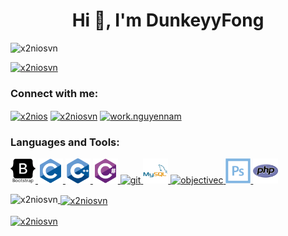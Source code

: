 <h1 align="center">Hi 👋, I'm DunkeyyFong</h1>

<p align="left"> <img src="https://komarev.com/ghpvc/?username=x2niosvn&label=Profile%20views&color=0e75b6&style=flat" alt="x2niosvn" /> </p>

<p align="left"> <a href="https://twitter.com/x2niosvn" target="blank"><img src="https://img.shields.io/twitter/follow/x2niosvn?logo=twitter&style=for-the-badge" alt="x2niosvn" /></a> </p>

<h3 align="left">Connect with me:</h3>
<p align="left">
<a href="https://dev.to/x2nios" target="blank"><img align="center" src="https://raw.githubusercontent.com/rahuldkjain/github-profile-readme-generator/master/src/images/icons/Social/devto.svg" alt="x2nios" height="30" width="40" /></a>
<a href="https://twitter.com/x2niosvn" target="blank"><img align="center" src="https://raw.githubusercontent.com/rahuldkjain/github-profile-readme-generator/master/src/images/icons/Social/twitter.svg" alt="x2niosvn" height="30" width="40" /></a>
<a href="https://fb.com/work.nguyennam" target="blank"><img align="center" src="https://raw.githubusercontent.com/rahuldkjain/github-profile-readme-generator/master/src/images/icons/Social/facebook.svg" alt="work.nguyennam" height="30" width="40" /></a>
</p>

<h3 align="left">Languages and Tools:</h3>
<p align="left"> <a href="https://getbootstrap.com" target="_blank" rel="noreferrer"> <img src="https://raw.githubusercontent.com/devicons/devicon/master/icons/bootstrap/bootstrap-plain-wordmark.svg" alt="bootstrap" width="40" height="40"/> </a> <a href="https://www.cprogramming.com/" target="_blank" rel="noreferrer"> <img src="https://raw.githubusercontent.com/devicons/devicon/master/icons/c/c-original.svg" alt="c" width="40" height="40"/> </a> <a href="https://www.w3schools.com/cpp/" target="_blank" rel="noreferrer"> <img src="https://raw.githubusercontent.com/devicons/devicon/master/icons/cplusplus/cplusplus-original.svg" alt="cplusplus" width="40" height="40"/> </a> <a href="https://www.w3schools.com/cs/" target="_blank" rel="noreferrer"> <img src="https://raw.githubusercontent.com/devicons/devicon/master/icons/csharp/csharp-original.svg" alt="csharp" width="40" height="40"/> </a> <a href="https://git-scm.com/" target="_blank" rel="noreferrer"> <img src="https://www.vectorlogo.zone/logos/git-scm/git-scm-icon.svg" alt="git" width="40" height="40"/> </a> <a href="https://www.mysql.com/" target="_blank" rel="noreferrer"> <img src="https://raw.githubusercontent.com/devicons/devicon/master/icons/mysql/mysql-original-wordmark.svg" alt="mysql" width="40" height="40"/> </a> <a href="https://developer.apple.com/library/archive/documentation/Cocoa/Conceptual/ProgrammingWithObjectiveC/Introduction/Introduction.html" target="_blank" rel="noreferrer"> <img src="https://www.vectorlogo.zone/logos/apple_objectivec/apple_objectivec-icon.svg" alt="objectivec" width="40" height="40"/> </a> <a href="https://www.photoshop.com/en" target="_blank" rel="noreferrer"> <img src="https://raw.githubusercontent.com/devicons/devicon/master/icons/photoshop/photoshop-line.svg" alt="photoshop" width="40" height="40"/> </a> <a href="https://www.php.net" target="_blank" rel="noreferrer"> <img src="https://raw.githubusercontent.com/devicons/devicon/master/icons/php/php-original.svg" alt="php" width="40" height="40"/> </a> <a href="https://www.python.org" target="_blank" rel="noreferrer"> </p>

<p><img align="left" src="https://github-readme-stats.vercel.app/api/top-langs?username=x2niosvn&show_icons=true&locale=en&layout=compact" alt="x2niosvn" /></p>

<p>&nbsp;<img align="center" src="https://github-readme-stats.vercel.app/api?username=x2niosvn&show_icons=true&locale=en" alt="x2niosvn" /></p>

<p><img align="center" src="https://github-readme-streak-stats.herokuapp.com/?user=x2niosvn&" alt="x2niosvn" /></p>
